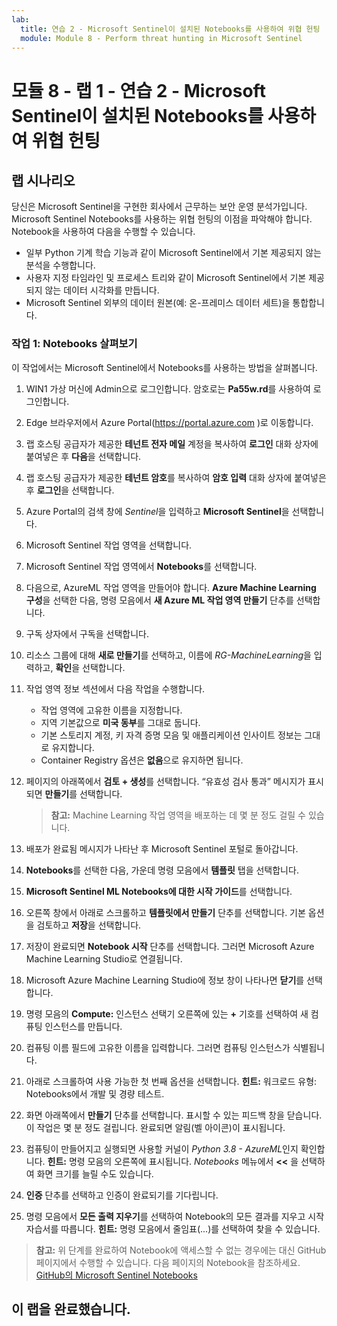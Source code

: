 ```yaml
---
lab:
  title: 연습 2 - Microsoft Sentinel이 설치된 Notebooks를 사용하여 위협 헌팅
  module: Module 8 - Perform threat hunting in Microsoft Sentinel
---
```


# <a name="module-8---lab-1---exercise-2---threat-hunting-using-notebooks-with-microsoft-sentinel"></a>모듈 8 - 랩 1 - 연습 2 - Microsoft Sentinel이 설치된 Notebooks를 사용하여 위협 헌팅

## <a name="lab-scenario"></a>랩 시나리오



당신은 Microsoft Sentinel을 구현한 회사에서 근무하는 보안 운영 분석가입니다. Microsoft Sentinel Notebooks를 사용하는 위협 헌팅의 이점을 파악해야 합니다. Notebook을 사용하여 다음을 수행할 수 있습니다.

- 일부 Python 기계 학습 기능과 같이 Microsoft Sentinel에서 기본 제공되지 않는 분석을 수행합니다.
- 사용자 지정 타임라인 및 프로세스 트리와 같이 Microsoft Sentinel에서 기본 제공되지 않는 데이터 시각화를 만듭니다.
- Microsoft Sentinel 외부의 데이터 원본(예: 온-프레미스 데이터 세트)을 통합합니다.


### <a name="task-1-explore-notebooks"></a>작업 1: Notebooks 살펴보기

이 작업에서는 Microsoft Sentinel에서 Notebooks를 사용하는 방법을 살펴봅니다.

1. WIN1 가상 머신에 Admin으로 로그인합니다. 암호로는 **Pa55w.rd**를 사용하여 로그인합니다.  

1. Edge 브라우저에서 Azure Portal(https://portal.azure.com )로 이동합니다.

1. 랩 호스팅 공급자가 제공한 **테넌트 전자 메일** 계정을 복사하여 **로그인** 대화 상자에 붙여넣은 후 **다음**을 선택합니다.

1. 랩 호스팅 공급자가 제공한 **테넌트 암호**를 복사하여 **암호 입력** 대화 상자에 붙여넣은 후 **로그인**을 선택합니다.

1. Azure Portal의 검색 창에 *Sentinel*을 입력하고 **Microsoft Sentinel**을 선택합니다.

1. Microsoft Sentinel 작업 영역을 선택합니다.

1. Microsoft Sentinel 작업 영역에서 **Notebooks**를 선택합니다.

1. 다음으로, AzureML 작업 영역을 만들어야 합니다. **Azure Machine Learning 구성**을 선택한 다음, 명령 모음에서 **새 Azure ML 작업 영역 만들기** 단추를 선택합니다.

1. 구독 상자에서 구독을 선택합니다.

1. 리소스 그룹에 대해 **새로 만들기**를 선택하고, 이름에 *RG-MachineLearning*을 입력하고, **확인**을 선택합니다. 

1. 작업 영역 정보 섹션에서 다음 작업을 수행합니다.

     - 작업 영역에 고유한 이름을 지정합니다.
     - 지역 기본값으로 **미국 동부**를 그대로 둡니다.
     - 기본 스토리지 계정, 키 자격 증명 모음 및 애플리케이션 인사이트 정보는 그대로 유지합니다.
     - Container Registry 옵션은 **없음**으로 유지하면 됩니다.

1. 페이지의 아래쪽에서 **검토 + 생성**를 선택합니다. “유효성 검사 통과” 메시지가 표시되면 **만들기**를 선택합니다. 

     >**참고:** Machine Learning 작업 영역을 배포하는 데 몇 분 정도 걸릴 수 있습니다.

1. 배포가 완료됨 메시지가 나타난 후 Microsoft Sentinel 포털로 돌아갑니다.

1. **Notebooks**를 선택한 다음, 가운데 명령 모음에서 **템플릿** 탭을 선택합니다. 

1. **Microsoft Sentinel ML Notebooks에 대한 시작 가이드**를 선택합니다. 

1. 오른쪽 창에서 아래로 스크롤하고 **템플릿에서 만들기** 단추를 선택합니다. 기본 옵션을 검토하고 **저장**을 선택합니다.

1. 저장이 완료되면 **Notebook 시작** 단추를 선택합니다. 그러면 Microsoft Azure Machine Learning Studio로 연결됩니다.

1. Microsoft Azure Machine Learning Studio에 정보 창이 나타나면 **닫기**를 선택합니다.

1. 명령 모음의 **Compute:** 인스턴스 선택기 오른쪽에 있는 **+** 기호를 선택하여 새 컴퓨팅 인스턴스를 만듭니다.

1. 컴퓨팅 이름 필드에 고유한 이름을 입력합니다. 그러면 컴퓨팅 인스턴스가 식별됩니다.

1. 아래로 스크롤하여 사용 가능한 첫 번째 옵션을 선택합니다. **힌트:** 워크로드 유형: Notebooks에서 개발 및 경량 테스트.

1. 화면 아래쪽에서 **만들기** 단추를 선택합니다. 표시할 수 있는 피드백 창을 닫습니다. 이 작업은 몇 분 정도 걸립니다. 완료되면 알림(벨 아이콘)이 표시됩니다.

1. 컴퓨팅이 만들어지고 실행되면 사용할 커널이 *Python 3.8 - AzureML*인지 확인합니다. **힌트:** 명령 모음의 오른쪽에 표시됩니다. *Notebooks* 메뉴에서 **<<** 을 선택하여 화면 크기를 늘릴 수도 있습니다.

1. **인증** 단추를 선택하고 인증이 완료되기를 기다립니다.

1. 명령 모음에서 **모든 출력 지우기**를 선택하여 Notebook의 모든 결과를 지우고 시작 자습서를 따릅니다. **힌트:** 명령 모음에서 줄임표(...)를 선택하여 찾을 수 있습니다.

>**참고:** 위 단계를 완료하여 Notebook에 액세스할 수 없는 경우에는 대신 GitHub 페이지에서 수행할 수 있습니다. 다음 페이지의 Notebook을 참조하세요. [GitHub의 Microsoft Sentinel Notebooks](https://github.com/Azure/Azure-Sentinel-Notebooks/blob/8122bca32387d60a8ee9c058ead9d3ab8f4d61e6/A%20Getting%20Started%20Guide%20For%20Azure%20Sentinel%20ML%20Notebooks.ipynb) 

## <a name="you-have-completed-the-lab"></a>이 랩을 완료했습니다.
